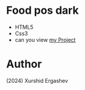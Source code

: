 # Food pos dark
- HTML5
- Css3
- can you view [my Project](https://frabjous-pithivier-7769f6.netlify.app/)
# Author 
(2024) Xurshid Ergashev 
